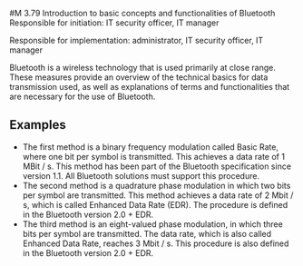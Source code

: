 #M 3.79 Introduction to basic concepts and functionalities of Bluetooth
Responsible for initiation: IT security officer, IT manager

Responsible for implementation: administrator, IT security officer, IT manager

Bluetooth is a wireless technology that is used primarily at close range. These measures provide an overview of the technical basics for data transmission used, as well as explanations of terms and functionalities that are necessary for the use of Bluetooth.



## Examples 
* The first method is a binary frequency modulation called Basic Rate, where one bit per symbol is transmitted. This achieves a data rate of 1 MBit / s. This method has been part of the Bluetooth specification since version 1.1. All Bluetooth solutions must support this procedure.
* The second method is a quadrature phase modulation in which two bits per symbol are transmitted. This method achieves a data rate of 2 Mbit / s, which is called Enhanced Data Rate (EDR). The procedure is defined in the Bluetooth version 2.0 + EDR.
* The third method is an eight-valued phase modulation, in which three bits per symbol are transmitted. The data rate, which is also called Enhanced Data Rate, reaches 3 Mbit / s. This procedure is also defined in the Bluetooth version 2.0 + EDR.




